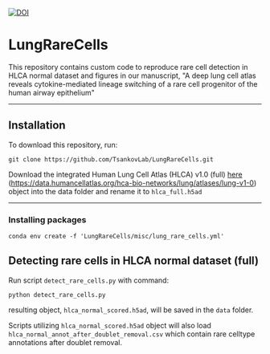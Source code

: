 [![DOI](https://zenodo.org/badge/917185763.svg)](https://doi.org/10.5281/zenodo.15298362)

# LungRareCells
This repository contains custom code to reproduce rare cell detection in HLCA normal dataset and figures in our manuscript, "A deep lung cell atlas reveals cytokine-mediated lineage switching of a rare cell progenitor of the human airway epithelium"

---- 

## Installation

To download this repository, run:

```
git clone https://github.com/TsankovLab/LungRareCells.git
```

Download the integrated Human Lung Cell Atlas (HLCA) v1.0 (full) [here](https://data.humancellatlas.org/hca-bio-networks/lung/atlases/lung-v1-0) (https://data.humancellatlas.org/hca-bio-networks/lung/atlases/lung-v1-0) object into the data folder and rename it to `hlca_full.h5ad`

----

### Installing packages

```
conda env create -f 'LungRareCells/misc/lung_rare_cells.yml'
```

## Detecting rare cells in HLCA normal dataset (full)

Run script `detect_rare_cells.py` with command:

```
python detect_rare_cells.py
```

resulting object, `hlca_normal_scored.h5ad`, will be saved in the `data` folder.

Scripts utilizing `hlca_normal_scored.h5ad` object will also load `hlca_normal_annot_after_doublet_removal.csv` which contain rare celltype annotations after doublet removal.
